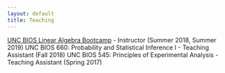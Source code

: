 ```yaml
---
layout: default
title: Teaching
---
```


[UNC BIOS Linear Algebra Bootcamp](https://sph.unc.edu/bios/biostatistics-boot-camp/) - Instructor (Summer 2018, Summer 2019) 
UNC BIOS 660: Probability and Statistical Inference I - Teaching Assistant (Fall 2018)
UNC BIOS 545: Principles of Experimental Analysis - Teaching Assistant (Spring 2017)
